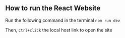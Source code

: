 ## How to run the React Website 
Run the following command in the terminal
` npm run dev `

Then, `ctrl+click` the local host link to open the site
